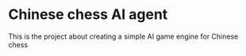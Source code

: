 # Chinese chess AI agent
This is the project about creating a simple AI game engine for Chinese chess

